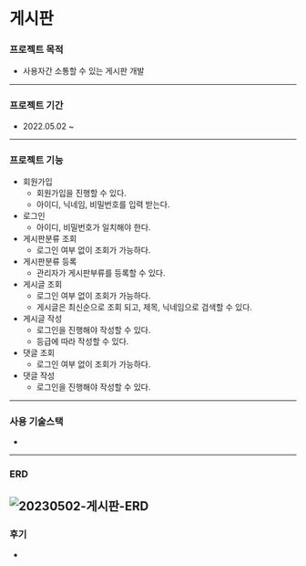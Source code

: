 # 게시판
### 프로젝트 목적
* 사용자간 소통할 수 있는 게시판 개발
---
### 프로젝트 기간
* 2022.05.02 ~ 
---
### 프로젝트 기능
* 회원가입
  * 회원가입을 진행할 수 있다.
  * 아이디, 닉네임, 비밀번호를 입력 받는다.
* 로그인
  * 아이디, 비밀번호가 일치해야 한다.
* 게시판분류 조회
  * 로그인 여부 없이 조회가 가능하다.
* 게시판분류 등록
  * 관리자가 게시판부류를 등록할 수 있다.
* 게시글 조회
  * 로그인 여부 없이 조회가 가능하다.
  * 게시글은 최신순으로 조회 되고, 제목, 닉네임으로 검색할 수 있다.
* 게시글 작성
  * 로그인을 진행해야 작성할 수 있다.
  * 등급에 따라 작성할 수 있다.
* 댓글 조회
  * 로그인 여부 없이 조회가 가능하다.
* 댓글 작성
  * 로그인을 진행해야 작성할 수 있다.
---
### 사용 기술스택
*
---
### ERD
![20230502-게시판-ERD](https://user-images.githubusercontent.com/121795660/235571487-a0f2fa93-f6c2-48d6-8ea7-f48cf2486ba2.png)
---
### 후기
*
